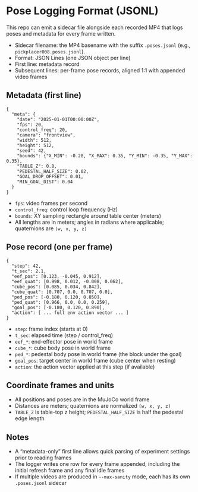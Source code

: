 # Pose Logging Format (JSONL)

This repo can emit a sidecar file alongside each recorded MP4 that logs poses and metadata for every frame written.

- Sidecar filename: the MP4 basename with the suffix `.poses.jsonl` (e.g., `pickplacer008.poses.jsonl`).
- Format: JSON Lines (one JSON object per line)
- First line: metadata record
- Subsequent lines: per-frame pose records, aligned 1:1 with appended video frames

## Metadata (first line)

```
{
  "meta": {
    "date": "2025-01-01T00:00:00Z",
    "fps": 20,
    "control_freq": 20,
    "camera": "frontview",
    "width": 512,
    "height": 512,
    "seed": 42,
    "bounds": {"X_MIN": -0.28, "X_MAX": 0.35, "Y_MIN": -0.35, "Y_MAX": 0.35},
    "TABLE_Z": 0.8,
    "PEDESTAL_HALF_SIZE": 0.02,
    "GOAL_DROP_OFFSET": 0.01,
    "MIN_GOAL_DIST": 0.04
  }
}
```

- `fps`: video frames per second
- `control_freq`: control loop frequency (Hz)
- `bounds`: XY sampling rectangle around table center (meters)
- All lengths are in meters; angles in radians where applicable; quaternions are `(w, x, y, z)`

## Pose record (one per frame)

```
{
  "step": 42,
  "t_sec": 2.1,
  "eef_pos": [0.123, -0.045, 0.912],
  "eef_quat": [0.998, 0.012, -0.008, 0.062],
  "cube_pos": [0.085, 0.034, 0.842],
  "cube_quat": [0.707, 0.0, 0.707, 0.0],
  "ped_pos": [-0.180, 0.120, 0.850],
  "ped_quat": [0.966, 0.0, 0.0, 0.259],
  "goal_pos": [-0.180, 0.120, 0.890],
  "action": [ ... full env action vector ... ]
}
```

- `step`: frame index (starts at 0)
- `t_sec`: elapsed time (step / control_freq)
- `eef_*`: end-effector pose in world frame
- `cube_*`: cube body pose in world frame
- `ped_*`: pedestal body pose in world frame (the block under the goal)
- `goal_pos`: target center in world frame (cube center when resting)
- `action`: the action vector applied at this step (if available)

## Coordinate frames and units

- All positions and poses are in the MuJoCo world frame
- Distances are meters; quaternions are normalized `(w, x, y, z)`
- `TABLE_Z` is table-top z height; `PEDESTAL_HALF_SIZE` is half the pedestal edge length

## Notes

- A “metadata-only” first line allows quick parsing of experiment settings prior to reading frames
- The logger writes one row for every frame appended, including the initial refresh frame and any final idle frames
- If multiple videos are produced in `--max-sanity` mode, each has its own `.poses.jsonl` sidecar
